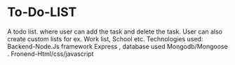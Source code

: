 # To-Do-LIST
A todo list.
where user can add the task and delete the task.
User can also create custom lists for ex. Work list, School etc.
Technologies used: Backend-Node.Js framework Express ,
database used Mongodb/Mongoose .
Fronend-Html/css/javascript
